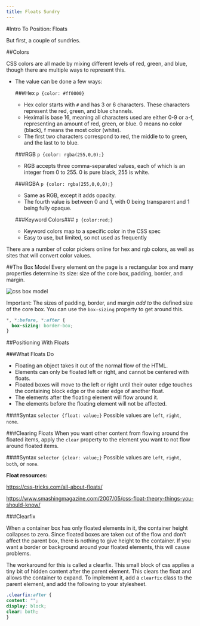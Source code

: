 ```yaml
---
title: Floats Sundry
---
```


#Intro To Position: Floats

But first, a couple of sundries.

##Colors

CSS colors are all made by mixing different levels of red, green, and blue, though there are multiple ways to represent this.

- The value can be done a few ways:

  ###Hex
  `p {color: #ff0000}`

    - Hex color starts with `#` and has 3 or 6 characters. These characters represent the red, green, and blue channels.
    - Heximal is base 16, meaning all characters used are either 0-9 or a-f, representing an amount of red, green, or blue. 0 means no color (black), f means the most color (white).
    - The first two characters correspond to red, the middle to to green, and the last to to blue.

  ###RGB
  `p {color: rgba(255,0,0);}`

    - RGB accepts three comma-separated values, each of which is an integer from 0 to 255. 0 is pure black, 255 is white.

  ###RGBA
  `p {color: rgba(255,0,0,0);}`
    - Same as RGB, except it adds opacity.
    - The fourth value is between 0 and 1, with 0 being transparent and 1 being fully opaque.

  ###Keyword Colors###
  `p {color:red;}`
    - Keyword colors map to a specific color in the CSS spec
    - Easy to use, but limited, so not used as frequently

There are a number of color pickers online for hex and rgb colors, as well as sites that will convert color values.

##The Box Model
Every element on the page is a rectangular box and many properties determine its size: size of the core box, padding, border, and margin.

![css box model](https://developer.apple.com/library/mac/documentation/AppleApplications/Conceptual/Safari_Developer_Guide/Art/box_model_metrics_2x.png)

Important: The sizes of padding, border, and margin _add to_ the defined size of the core box. You can use the `box-sizing` property to get around this.

```css
*, *:before, *:after {
  box-sizing: border-box;
}
```


##Positioning With Floats

###What Floats Do
- Floating an object takes it out of the normal flow of the HTML.
- Elements can only be floated left or right, and cannot be centered with floats.
- Floated boxes will move to the left or right until their outer edge touches the containing block edge or the outer edge of another float.
- The elements after the floating element will flow around it.
- The elements before the floating element will not be affected.

####Syntax
`selector {float: value;}`
Possible values are `left`, `right`, `none`.


###Clearing Floats
When you want other content from flowing around the floated items, apply the `clear` property to the element you want to not flow around floated items.


####Syntax
`selector {clear: value;}`
Possible values are `left`, `right`, `both`, or `none`.

__Float resources:__

https://css-tricks.com/all-about-floats/

https://www.smashingmagazine.com/2007/05/css-float-theory-things-you-should-know/


###Clearfix

When a container box has only floated elements in it, the container height collapses to zero. Since floated boxes are taken out of the flow and don’t affect the parent box, there is nothing to give height to the container. If you want a border or background around your floated elements, this will cause problems.

The workaround for this is called a clearfix. This small block of css applies a tiny bit of hidden content after the parent element. This clears the float and allows the container to expand. To implement it, add a `clearfix` class to the parent element, and add the following to your stylesheet.

```css
.clearfix:after {
content: "";
display: block;
clear: both;
}
```
